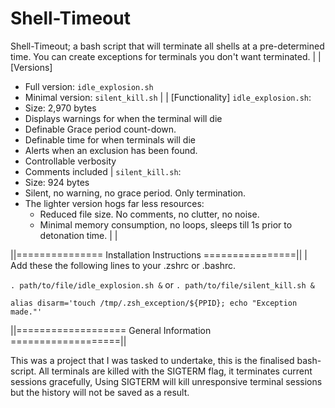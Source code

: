 # Shell-Timeout
Shell-Timeout; a bash script that will terminate all shells at a pre-determined time. 
You can create exceptions for terminals you don't want terminated. 
|
|
[Versions]
- Full version: `idle_explosion.sh` 
- Minimal version: `silent_kill.sh` 
|
|
[Functionality]
`idle_explosion.sh`: 
- Size: 2,970 bytes
- Displays warnings for when the terminal will die
- Definable Grace period count-down.
- Definable time for when terminals will die
- Alerts when an exclusion has been found.  
- Controllable verbosity
- Comments included
|
`silent_kill.sh`:
- Size: 924 bytes
- Silent, no warning, no grace period. Only termination.
- The lighter version hogs far less resources:  
    - Reduced file size. No comments, no clutter, no noise.
    - Minimal memory consumption, no loops, sleeps till 1s prior to detonation time.
|
|
 
||=============== Installation Instructions ================||
|
Add these the following lines to your .zshrc or .bashrc.

`. path/to/file/idle_explosion.sh &` or `. path/to/file/silent_kill.sh &`

`alias disarm='touch /tmp/.zsh_exception/${PPID}; echo "Exception made."'`

||=================== General Information ===================||

This was a project that I was tasked to undertake, this is the finalised bash-script.
All terminals are killed with the SIGTERM flag, it terminates current sessions gracefully, 
Using SIGTERM will kill unresponsive terminal sessions but the history will not be saved as a result. 
 
